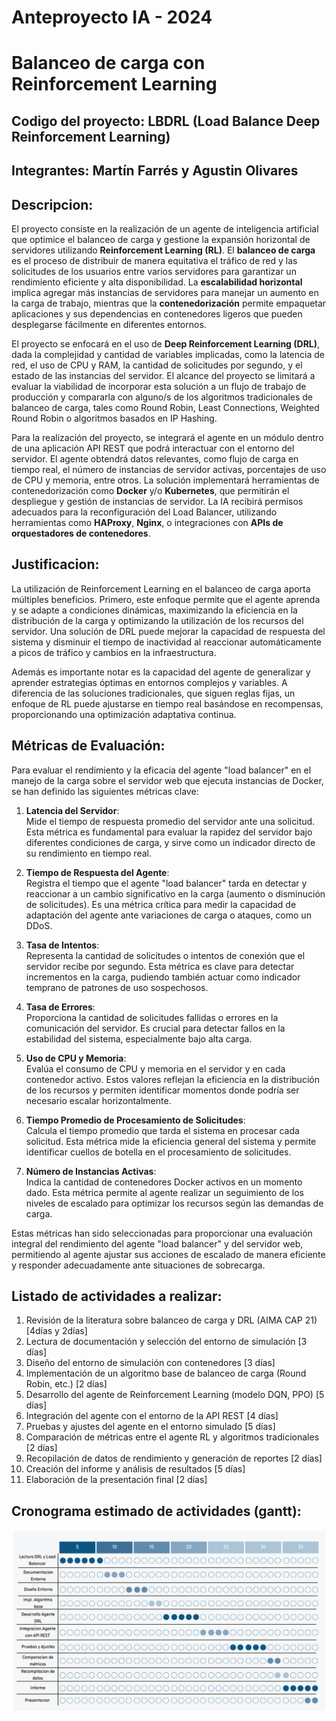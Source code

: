 # Anteproyecto IA - 2024

# Balanceo de carga con Reinforcement Learning

## Codigo del proyecto: LBDRL (Load Balance Deep Reinforcement Learning)

## Integrantes: Martín Farrés y Agustin Olivares

## Descripcion:

El proyecto consiste en la realización de un agente de inteligencia artificial que optimice el balanceo de carga y gestione la expansión horizontal de servidores utilizando **Reinforcement Learning (RL)**. El **balanceo de carga** es el proceso de distribuir de manera equitativa el tráfico de red y las solicitudes de los usuarios entre varios servidores para garantizar un rendimiento eficiente y alta disponibilidad. La **escalabilidad horizontal** implica agregar más instancias de servidores para manejar un aumento en la carga de trabajo, mientras que la **contenedorización** permite empaquetar aplicaciones y sus dependencias en contenedores ligeros que pueden desplegarse fácilmente en diferentes entornos.

El proyecto se enfocará en el uso de **Deep Reinforcement Learning (DRL)**, dada la complejidad y cantidad de variables implicadas, como la latencia de red, el uso de CPU y RAM, la cantidad de solicitudes por segundo, y el estado de las instancias del servidor. El alcance del proyecto se limitará a evaluar la viabilidad de incorporar esta solución a un flujo de trabajo de producción y compararla con alguno/s de los algoritmos tradicionales de balanceo de carga, tales como Round Robin, Least Connections, Weighted Round Robin o algoritmos basados en IP Hashing.

Para la realización del proyecto, se integrará el agente en un módulo dentro de una aplicación API REST que podrá interactuar con el entorno del servidor. El agente obtendrá datos relevantes, como flujo de carga en tiempo real, el número de instancias de servidor activas, porcentajes de uso de CPU y memoria, entre otros. La solución implementará herramientas de contenedorización como **Docker** y/o **Kubernetes**, que permitirán el despliegue y gestión de instancias de servidor. La IA recibirá permisos adecuados para la reconfiguración del Load Balancer, utilizando herramientas como **HAProxy**, **Nginx**, o integraciones con **APIs de orquestadores de contenedores**.

## Justificacion:

La utilización de Reinforcement Learning en el balanceo de carga aporta múltiples beneficios. Primero, este enfoque permite que el agente aprenda y se adapte a condiciones dinámicas, maximizando la eficiencia en la distribución de la carga y optimizando la utilización de los recursos del servidor. Una solución de DRL puede mejorar la capacidad de respuesta del sistema y disminuir el tiempo de inactividad al reaccionar automáticamente a picos de tráfico y cambios en la infraestructura.

Además es importante notar es la capacidad del agente de generalizar y aprender estrategias óptimas en entornos complejos y variables. A diferencia de las soluciones tradicionales, que siguen reglas fijas, un enfoque de RL puede ajustarse en tiempo real basándose en recompensas, proporcionando una optimización adaptativa continua.

## Métricas de Evaluación:

Para evaluar el rendimiento y la eficacia del agente "load balancer" en el manejo de la carga sobre el servidor web que ejecuta instancias de Docker, se han definido las siguientes métricas clave:

1. **Latencia del Servidor**:  
   Mide el tiempo de respuesta promedio del servidor ante una solicitud. Esta métrica es fundamental para evaluar la rapidez del servidor bajo diferentes condiciones de carga, y sirve como un indicador directo de su rendimiento en tiempo real.

2. **Tiempo de Respuesta del Agente**:  
   Registra el tiempo que el agente "load balancer" tarda en detectar y reaccionar a un cambio significativo en la carga (aumento o disminución de solicitudes). Es una métrica crítica para medir la capacidad de adaptación del agente ante variaciones de carga o ataques, como un DDoS.

3. **Tasa de Intentos**:  
   Representa la cantidad de solicitudes o intentos de conexión que el servidor recibe por segundo. Esta métrica es clave para detectar incrementos en la carga, pudiendo también actuar como indicador temprano de patrones de uso sospechosos.

4. **Tasa de Errores**:  
   Proporciona la cantidad de solicitudes fallidas o errores en la comunicación del servidor. Es crucial para detectar fallos en la estabilidad del sistema, especialmente bajo alta carga.

5. **Uso de CPU y Memoria**:  
   Evalúa el consumo de CPU y memoria en el servidor y en cada contenedor activo. Estos valores reflejan la eficiencia en la distribución de los recursos y permiten identificar momentos donde podría ser necesario escalar horizontalmente.

6. **Tiempo Promedio de Procesamiento de Solicitudes**:  
   Calcula el tiempo promedio que tarda el sistema en procesar cada solicitud. Esta métrica mide la eficiencia general del sistema y permite identificar cuellos de botella en el procesamiento de solicitudes.

7. **Número de Instancias Activas**:  
   Indica la cantidad de contenedores Docker activos en un momento dado. Esta métrica permite al agente realizar un seguimiento de los niveles de escalado para optimizar los recursos según las demandas de carga.

Estas métricas han sido seleccionadas para proporcionar una evaluación integral del rendimiento del agente "load balancer" y del servidor web, permitiendo al agente ajustar sus acciones de escalado de manera eficiente y responder adecuadamente ante situaciones de sobrecarga.


## Listado de actividades a realizar:

1. Revisión de la literatura sobre balanceo de carga y DRL (AIMA CAP 21) [4días y 2días]
2. Lectura de documentación y selección del entorno de simulación [3 días]
3. Diseño del entorno de simulación con contenedores [3 días]
4. Implementación de un algoritmo base de balanceo de carga (Round Robin, etc.) [2 días]
5. Desarrollo del agente de Reinforcement Learning (modelo DQN, PPO) [5 días]
6. Integración del agente con el entorno de la API REST [4 días]
7. Pruebas y ajustes del agente en el entorno simulado [5 días]
8. Comparación de métricas entre el agente RL y algoritmos tradicionales [2 días]
9. Recopilación de datos de rendimiento y generación de reportes [2 días]
10. Creación del informe y análisis de resultados [5 días]
11. Elaboración de la presentación final [2 días]

## Cronograma estimado de actividades (gantt):

![Cronograma](./cronograma.png)
